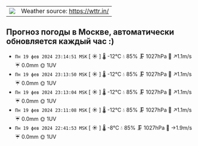 <table width="100%" border="0"><tbody><tr border="0"><td align="left" border="0"><a href="https://github.com/k03mad/action-weather/actions/workflows/wttr.yml"><img src="https://github.com/k03mad/action-weather/actions/workflows/wttr.yml/badge.svg"></a></td><td align="right" border="0">Weather source: <a href="https://wttr.in/">https://wttr.in/</a></td></tr></tbody></table>

## Прогноз погоды в Москве, автоматически обновляется каждый час :)
- `Пн 19 фев 2024 23:14:51 MSK` [ ☀️  ] 🌡️ -12°C 💧 85% 🗜 1027hPa 💨 ↗1.1m/s ☔ 0.0mm 🌞 1UV
- `Пн 19 фев 2024 23:13:50 MSK` [ ☀️  ] 🌡️ -12°C 💧 85% 🗜 1027hPa 💨 ↗1.1m/s ☔ 0.0mm 🌞 1UV
- `Пн 19 фев 2024 23:13:04 MSK` [ ☀️  ] 🌡️ -12°C 💧 85% 🗜 1027hPa 💨 ↗1.1m/s ☔ 0.0mm 🌞 1UV
- `Пн 19 фев 2024 23:11:08 MSK` [ ☀️  ] 🌡️ -12°C 💧 85% 🗜 1027hPa 💨 ↗1.1m/s ☔ 0.0mm 🌞 1UV
- `Пн 19 фев 2024 22:41:53 MSK` [ ☀️  ] 🌡️ -8°C 💧 85% 🗜 1027hPa 💨 →1.9m/s ☔ 0.0mm 🌞 1UV
